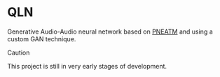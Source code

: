 # QLN

Generative Audio-Audio neural network based on [PNEATM](https://github.com/titofra/PNEATM) and using a custom GAN technique.

> [!CAUTION]
> This project is still in very early stages of development.
